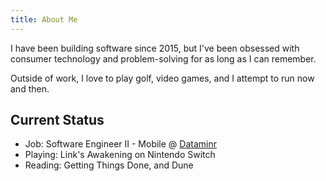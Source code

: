 ```yaml
---
title: About Me
---
```


I have been building software since 2015, but I've been obsessed with consumer
technology and problem-solving for as long as I can remember.

Outside of work, I love to play golf, video games, and I attempt to run now and
then.

## Current Status

- Job: Software Engineer II - Mobile @ [Dataminr](https://www.dataminr.com/)
- Playing: Link's Awakening on Nintendo Switch
- Reading: Getting Things Done, and Dune
